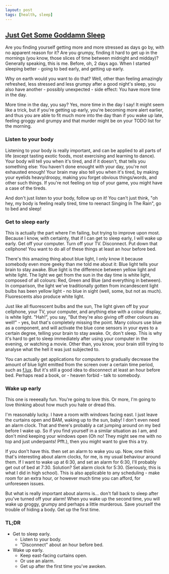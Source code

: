 ```yaml
---
layout: post
tags: [health, sleep]
---
```


## [Just Get Some Goddamn Sleep]({{page.url}})

Are you finding yourself getting more and more stressed as days go by, with no apparent reason for it? Are you grumpy, finding it hard to get up in the mornings (you know, those slices of time between midnight and midday)? Generally speaking, this is me. Before, oh, 2 days ago. When I started sleeping better - going to bed early, and getting up early.

Why on earth would you want to do that? Well, other than feeling amazingly refreshed, less stressed and less grumpy after a good night's sleep, you also have another - possibly unexpected - side effect: You have more time in the day.

More time in the day, you say? Yes, more time in the day I say! It might seem like a trick, but if you're getting up early, you're becoming more alert earlier, and thus you are able to fit much more into the day than if you wake up late, feeling groggy and grumpy and that murder might be on your TODO list for the morning.

### Listen to your body

Listening to your body is really important, and can be applied to all parts of life (except tasting exotic foods, most exercising and learning to dance). Your body will tell you when it's tired, and if it doesn't, that tells you something else: You haven't done enought with your day, you're not exhausted enough! Your brain may also tell you when it's tired, by making your eyelids heavy/droopy, making you forget obvious things/words, and other such things. If you're not feeling on top of your game, you might have a case of the tireds.

And don't just listen to your body, follow up on it! You can't just think, "oh hey, my body is feeling really tired, time to reenact Singing In The Rain", go to bed and sleep!

### Get to sleep early

This is actually the part where I'm failing, but trying to improve upon most. Because I know, with certainty, that if I can get to sleep early, I will wake up early. Get off your computer. Turn off your TV. Disconnect. Put down that cellphone! You want to do all of these things at least an hour before bed.

There's this amazing thing about blue light, I only know it because somebody even more geeky than me told me about it: Blue light tells your brain to stay awake. Blue light is the difference between yellow light and white light. The light we get from the sun in the day time is white light, composed of all colours: Red, Green and Blue (and everything in between). In comparison, the light we've traditionally gotten from incandescent light bulbs has been yellow light - no blue in sight (well, some, but not as much). Fluorescents also produce white light.

Just like all fluorescent bulbs and the sun, The light given off by your cellphone, your TV, your computer, and anything else with a colour display, is white light. "Hah!", you say, "But they're also giving off other colours as well!" - yes, but that's completely missing the point. Many colours use blue as a component, and will activate the blue cone sensors in your eyes to a certain degree, telling your brain to stay awake. Or, don't sleep. This is why it's hard to get to sleep immediately after using your computer in the evening, or watching a movie. Other than, you know, your brain still trying to analyse what the hell it was just subjected to.

You can actually get applications for computers to gradually decrease the amount of blue light emitted from the screen over a certain time period, such as [f.lux](http://stereopsis.com/flux/). But it's still a good idea to disconnect at least an hour before bed. Perhaps read a book, or - heaven forbid - talk to somebody.

### Wake up early

This one is reeeeally fun. You're going to love this. Or more, I'm going to love thinking about how much you hate or dread this.

I'm reasonably lucky. I have a room with windows facing east. I just leave the curtains open and BAM, waking up to the sun, baby! I don't even need an alarm clock. That and there's probably a cat jumping around on my bed before I wake up. So if you find yourself in a similar situation as I am, and don't mind keeping your windows open (Oh no! They might see me with no top and just underpants! Pfft.), then you might want to give this a try.

If you don't have this. then set an alarm to wake you up. Now, one think that's interesting about alarm clocks, for me, is my usual behaviour around them. If I want to wake up at 6:30, and set an alarm for 6:30, I'll probably get out of bed at 7:30. Solution? Set alarm clock for 5:30. (Seriously, this is what I did in high school). This is also applicable to any scheduling - make room for an extra hour, or however much time you can afford, for unforeseen issues.

But what is really important about alarms is... don't fall back to sleep after you've turned off your alarm! When you wake up the second time, you will wake up groggy, grumpy and perhaps a little murderous. Save yourself the trouble of hiding a body. Get up the first time.

### TL;DR

* Get to sleep early.
  * Listen to your body.
  * "Disconnect" about an hour before bed.
* Wake up early.
  * Keep east-facing curtains open.
  * Or use an alarm.
  * Get up after the first time you've awoken.

